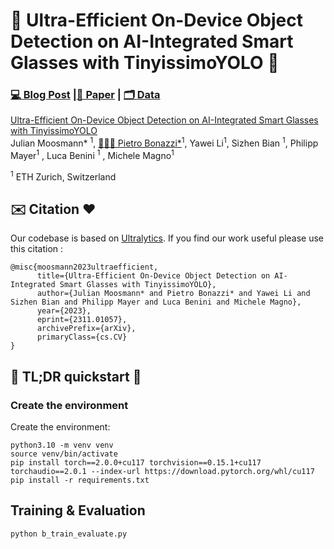 #  👀 Ultra-Efficient On-Device Object Detection on AI-Integrated Smart Glasses with TinyissimoYOLO   👀 

### [💻 Blog Post](https://jack-clark.net/) |[📜 Paper](https://arxiv.org/pdf/2311.01057.pdf) | [🗂️ Data](https://pietrobonazzi.com/projects/retina)

[Ultra-Efficient On-Device Object Detection on AI-Integrated Smart Glasses with TinyissimoYOLO](https://arxiv.org/abs/2311.01057)  
 Julian Moosmann* <sup>1</sup>,
 [🧑🏻‍🚀 Pietro Bonazzi*](https://linkedin.com/in/pietrobonazzi)<sup>1</sup>,
 Yawei Li<sup>1</sup>, 
 Sizhen Bian <sup>1</sup>, 
 Philipp Mayer<sup>1</sup> ,
 Luca Benini <sup>1</sup> ,
 Michele Magno<sup>1</sup>  <br>

<sup>1</sup> ETH Zurich, Switzerland  <br>  

## ✉️ Citation ❤️

Our codebase is based on [Ultralytics](https://github.com/ultralytics/ultralytics). If you find our work useful please use this citation :
```
@misc{moosmann2023ultraefficient,
      title={Ultra-Efficient On-Device Object Detection on AI-Integrated Smart Glasses with TinyissimoYOLO}, 
      author={Julian Moosmann* and Pietro Bonazzi* and Yawei Li and Sizhen Bian and Philipp Mayer and Luca Benini and Michele Magno},
      year={2023},
      eprint={2311.01057},
      archivePrefix={arXiv},
      primaryClass={cs.CV}
}
```
## 🚀 TL;DR quickstart 🚀


### Create the environment

Create the environment:

```
python3.10 -m venv venv
source venv/bin/activate
pip install torch==2.0.0+cu117 torchvision==0.15.1+cu117 torchaudio==2.0.1 --index-url https://download.pytorch.org/whl/cu117 
pip install -r requirements.txt 
```



## Training & Evaluation


```
python b_train_evaluate.py
```

